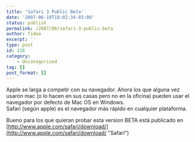 ```yaml
---
title: 'Safari 3 Public Beta'
date: '2007-06-19T18:02:34-03:00'
status: publish
permalink: /2007/06/safari-3-public-beta
author: fideo
excerpt: ''
type: post
id: 116
category:
    - Uncategorized
tag: []
post_format: []
---
```

Apple se larga a competir con su navegador. Ahora los que alguna vez usaron mac (o lo hacen en sus casas pero no en la oficina) pueden usar el navegador por defecto de Mac OS en Windows.  
Safari (según apple) es el navegador más rápido en cualquier plataforma.

Bueno para los que quieran probar esta version BETA está publicado en [http://www.apple.com/safari/download/](http://www.apple.com/safari/download/ "Safari")